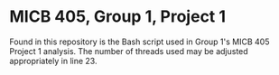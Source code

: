 # MICB 405, Group 1, Project 1 
Found in this repository is the Bash script used in Group 1's MICB 405 Project 1 analysis. 
The number of threads used may be adjusted appropriately in line 23. 
